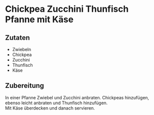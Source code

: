 #  Chickpea Zucchini Thunfisch Pfanne mit Käse

## Zutaten

- Zwiebeln
- Chickpea
- Zucchini 
- Thunfisch 
- Käse

## Zubereitung

In einer Pfanne Zwiebel und Zucchini anbraten. Chickpeas hinzufügen, ebenso leicht anbraten und Thunfisch hinzufügen.  
Mit Käse überdecken und danach servieren.
